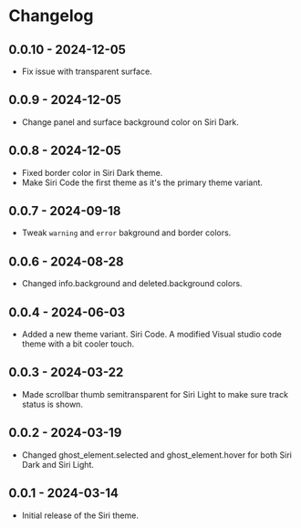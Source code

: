# Changelog

## 0.0.10 - 2024-12-05

- Fix issue with transparent surface.

## 0.0.9 - 2024-12-05

- Change panel and surface background color on Siri Dark.

## 0.0.8 - 2024-12-05

- Fixed border color in Siri Dark theme.
- Make Siri Code the first theme as it's the primary theme variant.

## 0.0.7 - 2024-09-18

- Tweak `warning` and `error` bakground and border colors.

## 0.0.6 - 2024-08-28

- Changed info.background and deleted.background colors.

## 0.0.4 - 2024-06-03

- Added a new theme variant. Siri Code. A modified Visual studio code theme with a bit cooler touch.

## 0.0.3 - 2024-03-22

- Made scrollbar thumb semitransparent for Siri Light to make sure track status is shown.

## 0.0.2 - 2024-03-19

- Changed ghost_element.selected and ghost_element.hover for both Siri Dark and Siri Light.

## 0.0.1 - 2024-03-14

- Initial release of the Siri theme.
